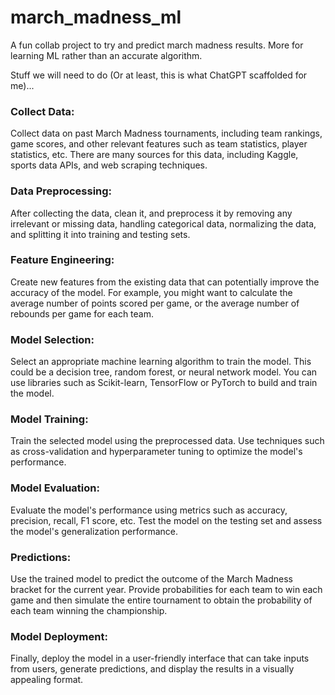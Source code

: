 # march_madness_ml
A fun collab project to try and predict march madness results. More for learning ML rather than an accurate algorithm.

Stuff we will need to do (Or at least, this is what ChatGPT scaffolded for me)...
### Collect Data:
Collect data on past March Madness tournaments, including team rankings, game scores, and other relevant features such as team statistics, player statistics, etc. There are many sources for this data, including Kaggle, sports data APIs, and web scraping techniques.

### Data Preprocessing:
After collecting the data, clean it, and preprocess it by removing any irrelevant or missing data, handling categorical data, normalizing the data, and splitting it into training and testing sets.

### Feature Engineering:
Create new features from the existing data that can potentially improve the accuracy of the model. For example, you might want to calculate the average number of points scored per game, or the average number of rebounds per game for each team.

### Model Selection:
Select an appropriate machine learning algorithm to train the model. This could be a decision tree, random forest, or neural network model. You can use libraries such as Scikit-learn, TensorFlow or PyTorch to build and train the model.

### Model Training:
Train the selected model using the preprocessed data. Use techniques such as cross-validation and hyperparameter tuning to optimize the model's performance.

### Model Evaluation:
Evaluate the model's performance using metrics such as accuracy, precision, recall, F1 score, etc. Test the model on the testing set and assess the model's generalization performance.

### Predictions:
Use the trained model to predict the outcome of the March Madness bracket for the current year. Provide probabilities for each team to win each game and then simulate the entire tournament to obtain the probability of each team winning the championship.

### Model Deployment:
Finally, deploy the model in a user-friendly interface that can take inputs from users, generate predictions, and display the results in a visually appealing format.
